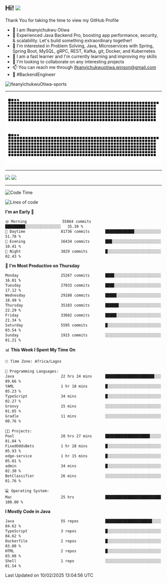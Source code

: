 <!-- BLOG-POST-LIST:START --><!-- BLOG-POST-LIST:END -->

## Hi! <img src="https://media.giphy.com/media/hvRJCLFzcasrR4ia7z/giphy.gif" width="4%"> 

Thank You for taking the time to view my GitHub Profile

- 👋 I am Ifeanyichukwu Otiwa
- 🚀 Experienced Java Backend Pro, boosting app performance, security, & scalability. Let's build something extraordinary together!
- 👀 I'm interested in Problem Solving, Java, Microservices with Spring, Spring Boot, MySQL, gRPC, REST, Kafka, git, Docker, and Kubernetes
- 🌱 I am a fast learner and I'm currently learning and improving my skills
- 💞️ I'm looking to collaborate on any interesting projects
- 📫 You can reach me through ifeanyichukwuotiwa.winson@gmail.com
- 🚀 #BackendEngineer

<p align="left" marginTop="10px"> <img src="https://komarev.com/ghpvc/?username=ifeanyichukwuOtiwa-sports&label=Profile%20views&color=0e75b6&style=for-the-badge" alt="ifeanyichukwuOtiwa-sports" /> </p>

***

<!--🐍📈SNAKEGRAPH / 🌐WEBSITE: https://github.com/Platane/snk -->
![github contribution grid snake animation](https://raw.githubusercontent.com/ifeanyichukwuOtiwa-sports/ifeanyichukwuOtiwa-sports/output/github-contribution-grid-snake-dark.svg#gh-dark-mode-only)![github contribution grid snake animation](https://raw.githubusercontent.com/ifeanyichukwuOtiwa-sports/ifeanyichukwuOtiwa-sports/output/github-contribution-grid-snake.svg#gh-light-mode-only)

***

<p float="left">
  <img float="left" src="https://github-readme-stats.vercel.app/api?username=ifeanyichukwuOtiwa-sports&count_private=true&include_all_commits=true&theme=react&show_icons=true" />
  <img float="right" src="https://github-readme-stats.vercel.app/api/top-langs/?username=ifeanyichukwuOtiwa-sports&layout=compact&show_icons=true&theme=react" /> 
</p>

***



<!--START_SECTION:waka-->
![Code Time](http://img.shields.io/badge/Code%20Time-3%2C446%20hrs%207%20mins-blue)

![Lines of code](https://img.shields.io/badge/From%20Hello%20World%20I%27ve%20Written-39.7%20million%20lines%20of%20code-blue)

**I'm an Early 🐤** 

```text
🌞 Morning                55864 commits       █████████░░░░░░░░░░░░░░░░   35.39 % 
🌆 Daytime                81736 commits       █████████████░░░░░░░░░░░░   51.78 % 
🌃 Evening                16434 commits       ███░░░░░░░░░░░░░░░░░░░░░░   10.41 % 
🌙 Night                  3829 commits        █░░░░░░░░░░░░░░░░░░░░░░░░   02.43 % 
```
📅 **I'm Most Productive on Thursday** 

```text
Monday                   25267 commits       ████░░░░░░░░░░░░░░░░░░░░░   16.01 % 
Tuesday                  27033 commits       ████░░░░░░░░░░░░░░░░░░░░░   17.12 % 
Wednesday                29188 commits       █████░░░░░░░░░░░░░░░░░░░░   18.49 % 
Thursday                 35183 commits       ██████░░░░░░░░░░░░░░░░░░░   22.29 % 
Friday                   33682 commits       █████░░░░░░░░░░░░░░░░░░░░   21.34 % 
Saturday                 5595 commits        █░░░░░░░░░░░░░░░░░░░░░░░░   03.54 % 
Sunday                   1915 commits        ░░░░░░░░░░░░░░░░░░░░░░░░░   01.21 % 
```


📊 **This Week I Spent My Time On** 

```text
🕑︎ Time Zone: Africa/Lagos

💬 Programming Languages: 
Java                     22 hrs 24 mins      ██████████████████████░░░   89.66 % 
YAML                     1 hr 18 mins        █░░░░░░░░░░░░░░░░░░░░░░░░   05.23 % 
TypeScript               34 mins             █░░░░░░░░░░░░░░░░░░░░░░░░   02.27 % 
Groovy                   15 mins             ░░░░░░░░░░░░░░░░░░░░░░░░░   01.05 % 
Gradle                   11 mins             ░░░░░░░░░░░░░░░░░░░░░░░░░   00.76 % 

🐱‍💻 Projects: 
Pool                     20 hrs 27 mins      ████████████████████░░░░░   81.84 % 
FixedOddsBets            1 hr 28 mins        █░░░░░░░░░░░░░░░░░░░░░░░░   05.93 % 
edge-service             1 hr 15 mins        █░░░░░░░░░░░░░░░░░░░░░░░░   05.01 % 
admin                    34 mins             █░░░░░░░░░░░░░░░░░░░░░░░░   02.30 % 
BetClassifier            26 mins             ░░░░░░░░░░░░░░░░░░░░░░░░░   01.76 % 

💻 Operating System: 
Mac                      25 hrs              █████████████████████████   100.00 % 
```

**I Mostly Code in Java** 

```text
Java                     55 repos            █████████████████████░░░░   84.62 % 
TypeScript               3 repos             █░░░░░░░░░░░░░░░░░░░░░░░░   04.62 % 
Dockerfile               2 repos             █░░░░░░░░░░░░░░░░░░░░░░░░   03.08 % 
HTML                     2 repos             █░░░░░░░░░░░░░░░░░░░░░░░░   03.08 % 
Shell                    1 repo              ░░░░░░░░░░░░░░░░░░░░░░░░░   01.54 % 
```




 Last Updated on 10/02/2025 13:04:56 UTC
<!--END_SECTION:waka-->

<!--
<p align="center">
![trophy](https://github-profile-trophy.vercel.app/?username=ifeanyichukwuOtiwa-sports&theme=onedark) (https://github.com/ryo-ma/github-profile-trophy)
</p>
-->

<!---
ifeanyi-otiwa/ifeanyi-otiwa is a ✨ special ✨ repository because its `README.md` (this file) appears on your GitHub profile.
You can click the Preview link to take a look at your changes.
--->
